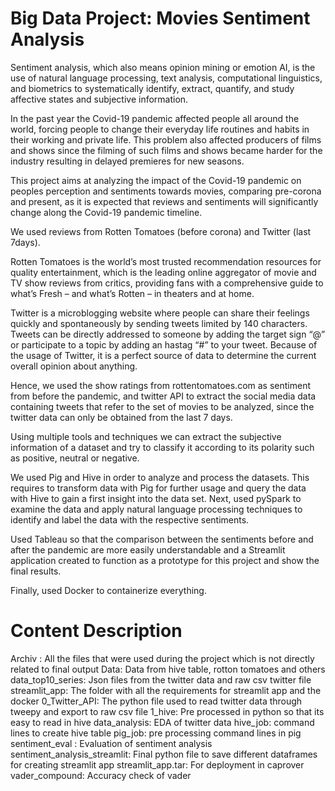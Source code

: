# Big Data Project: Movies Sentiment Analysis

Sentiment analysis, which also means opinion mining or emotion AI, is the use of natural language processing, text analysis, computational linguistics, and biometrics to systematically identify, extract, quantify, and study affective states and subjective information. 

In the past year the Covid-19 pandemic affected people all around the world, forcing people to change their everyday life routines and habits in their working and private life. This problem also affected producers of films and shows since the filming of such films and shows became harder for the industry resulting in delayed premieres for new seasons.

This project aims at analyzing the impact of the Covid-19 pandemic on peoples perception and sentiments towards movies, comparing pre-corona and present, as it is expected that reviews and sentiments will significantly change along the Covid-19 pandemic timeline.

We used reviews from Rotten Tomatoes (before corona) and Twitter (last 7days).

Rotten Tomatoes is the world’s most trusted recommendation resources for quality entertainment, which is the leading online aggregator of movie and TV show reviews from critics, providing fans with a comprehensive guide to what’s Fresh – and what’s Rotten – in theaters and at home. 

Twitter is a microblogging website where people can share their feelings quickly and spontaneously by sending tweets limited by 140 characters. Tweets can be directly addressed to someone by adding the target sign “@” or participate to a topic by adding an hastag “#” to your tweet. Because of the usage of Twitter, it is a perfect source of data to determine the current overall opinion about anything.

Hence, we used the show ratings from rottentomatoes.com as sentiment from before the pandemic, and twitter API to extract the social media data containing tweets that refer to the set of movies to be analyzed, since the twitter data can only be obtained from the last 7 days. 

Using multiple tools and techniques we can extract the subjective information of a dataset and try to classify it according to its polarity such as positive, neutral or negative. 

We used Pig and Hive in order to analyze and process the datasets. This requires to transform data with Pig for further usage and query the data with Hive to gain a first insight into the data set. Next, used pySpark to examine the data and apply natural language processing techniques to identify and label the data with the respective sentiments. 

Used Tableau so that the comparison between the sentiments before and after the pandemic are more easily understandable and a Streamlit application created to function as a prototype for this project and show the final results. 

Finally, used Docker to containerize everything.


# Content Description

Archiv : All the files that were used during the project which is not directly related to final output
Data: Data from hive table, rotton tomatoes and others
data_top10_series: Json files from the twitter data and raw csv twitter file
streamlit_app: The folder with all the requirements for streamlit app and the docker 
0_Twitter_API: The python file used to read twitter data through tweepy and export to raw csv file
1_hive: Pre processed in python so that its easy to read in hive
data_analysis: EDA of twitter data 
hive_job: command lines to create hive table
pig_job: pre processing command lines in pig
sentiment_eval : Evaluation of sentiment analysis
sentiment_analysis_streamlit: Final python file to save different dataframes for creating streamlit app
streamlit_app.tar: For deployment in caprover
vader_compound: Accuracy check of vader